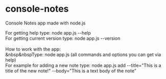 # console-notes
Console Notes app made with node.js

For getting help type: node app.js --help <br/>
For getting current version type: node app.js --version <br/>
<br/>
How to work with the app:<br/>
  &nbsp&nbspType: node app.js <command> <options> (all commands and options you can get via help)<br/>
  For example for adding a new note type: node app.js add --title="This is a title of the new note!" --body="This is a text body of the note"
